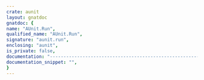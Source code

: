 ```yaml
---
crate: aunit
layout: gnatdoc
gnatdoc: {
name: "AUnit.Run",
qualified_name: "AUnit.Run",
signature: "aunit.run",
enclosing: "aunit",
is_private: false,
documentation: "----------------------------------------------------------------------------\n                                                                          --\n                         GNAT COMPILER COMPONENTS                         --\n                                                                          --\n                            A U N I T . R U N                             --\n                                                                          --\n                                 S p e c                                  --\n                                                                          --\n                                                                          --\n                    Copyright (C) 2006-2011, AdaCore                      --\n                                                                          --\n GNAT is free software;  you can  redistribute it  and/or modify it under --\n terms of the  GNU General Public License as published  by the Free Soft- --\n ware  Foundation;  either version 3,  or (at your option) any later ver- --\n sion.  GNAT is distributed in the hope that it will be useful, but WITH- --\n OUT ANY WARRANTY;  without even the  implied warranty of MERCHANTABILITY --\n or FITNESS FOR A PARTICULAR PURPOSE.                                     --\n                                                                          --\n As a special exception under Section 7 of GPL version 3, you are granted --\n additional permissions described in the GCC Runtime Library Exception,   --\n version 3.1, as published by the Free Software Foundation.               --\n                                                                          --\n You should have received a copy of the GNU General Public License and    --\n a copy of the GCC Runtime Library Exception along with this program;     --\n see the files COPYING3 and COPYING.RUNTIME respectively.  If not, see    --\n <http://www.gnu.org/licenses/>.                                          --\n                                                                          --\n GNAT is maintained by AdaCore (http://www.adacore.com)                   --\n                                                                          --\n----------------------------------------------------------------------------",
documentation_snippet: "",
}
---
```

